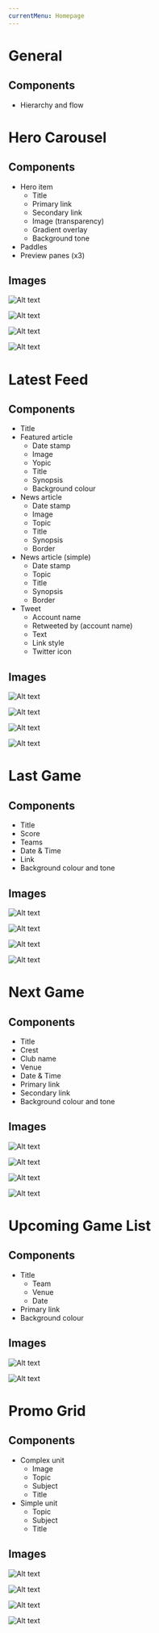 ```yaml
---
currentMenu: Homepage
---
```

General
============

Components
-------------
* Hierarchy and flow


Hero Carousel
============

Components
-------------
* Hero item
	* Title
	* Primary link
	* Secondary link
	* Image (transparency)
	* Gradient overlay
	* Background tone
* Paddles
* Preview panes (x3)


Images
-------------
![Alt text](M11_HomepageCarousel_320.png)

![Alt text](M11_HomepageCarousel_640.png)

![Alt text](M11_HomepageCarousel_1004.png)

![Alt text](M11_HomepageCarousel_1366.png)

Latest Feed
============

Components
-------------
* Title
* Featured article
	* Date stamp
	* Image
	* Yopic
	* Title
	* Synopsis
	* Background colour
* News article
	* Date stamp
	* Image
	* Topic
	* Title
	* Synopsis
	* Border
* News article (simple)
	* Date stamp
	* Topic
	* Title
	* Synopsis
	* Border
* Tweet
	* Account name
	* Retweeted by (account name)
	* Text
	* Link style
	* Twitter icon


Images
-------------
![Alt text](M12_LatestFeed_320.png)

![Alt text](M12_LatestFeed_640.png)

![Alt text](M12_LatestFeed_1004.png)

![Alt text](M12_LatestFeed_1366.png)

Last Game
============

Components
-------------
* Title
* Score
* Teams
* Date & Time
* Link
* Background colour and tone


Images
-------------
![Alt text](M13_LastGame_320.png)

![Alt text](M13_LastGame_640.png)

![Alt text](M13_LastGame_1004.png)

![Alt text](M13_LastGame_1366.png)

Next Game
============

Components
-------------
* Title
* Crest
* Club name
* Venue
* Date & Time
* Primary link
* Secondary link
* Background colour and tone


Images
-------------
![Alt text](M14_NextGame_320.png)

![Alt text](M14_NextGame_640.png)

![Alt text](M14_NextGame_1004.png)

![Alt text](M14_NextGame_1366.png)

Upcoming Game List
============

Components
-------------
* Title
	* Team
	* Venue
	* Date
* Primary link
* Background colour


Images
-------------
![Alt text](M15_UpcomingGames_1004.png)

![Alt text](M15_UpcomingGames_1366.png)

Promo Grid
============

Components
-------------
* Complex unit
	* Image
	* Topic
	* Subject
	* Title
* Simple unit
	* Topic
	* Subject
	* Title


Images
-------------
![Alt text](M15_PromoGrid_320.png)

![Alt text](M15_PromoGrid_640.png)

![Alt text](M15_PromoGrid_1004.png)

![Alt text](M15_PromoGrid_1366.png)

